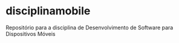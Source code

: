 disciplinamobile
================

Repositório para a disciplina de Desenvolvimento de Software para Dispositivos Móveis